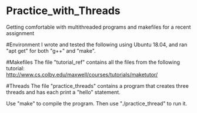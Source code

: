# Practice_with_Threads
Getting comfortable with multithreaded programs and makefiles for a recent assignment

#Environment
I wrote and tested the following using Ubuntu 18.04, and ran "apt get" for both "g++" and "make".

#Makefiles
The file "tutorial_ref" contains all the files from the following tutorial:<br>
http://www.cs.colby.edu/maxwell/courses/tutorials/maketutor/<br>

#Threads
The file "practice_threads" contains a program that creates three threads and has each print a "hello" statement.

Use "make" to compile the program.
Then use "./practice_thread" to run it.